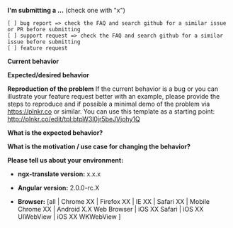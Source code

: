 **I'm submitting a ...**  (check one with "x")
```
[ ] bug report => check the FAQ and search github for a similar issue or PR before submitting
[ ] support request => check the FAQ and search github for a similar issue before submitting
[ ] feature request
```

**Current behavior**


**Expected/desired behavior**


**Reproduction of the problem**
If the current behavior is a bug or you can illustrate your feature request better with an example, please provide the steps to reproduce and if possible a minimal demo of the problem via https://plnkr.co or similar. You can use this template as a starting point: http://plnkr.co/edit/tpl:btpW3l0jr5beJVjohy1Q


**What is the expected behavior?**


**What is the motivation / use case for changing the behavior?**


**Please tell us about your environment:**

* **ngx-translate version:** x.x.x

* **Angular version:** 2.0.0-rc.X
 
* **Browser:** [all | Chrome XX | Firefox XX | IE XX | Safari XX | Mobile Chrome XX | Android X.X Web Browser | iOS XX Safari | iOS XX UIWebView | iOS XX WKWebView ]
